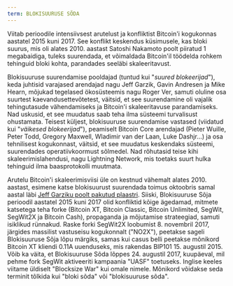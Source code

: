 ```yaml
---
term: BLOKISUURUSE SÕDA
---
```


Viitab perioodile intensiivsest arutelust ja konfliktist Bitcoin'i kogukonnas aastatel 2015 kuni 2017. See konflikt keskendus küsimusele, kas bloki suurus, mis oli alates 2010. aastast Satoshi Nakamoto poolt piiratud 1 megabaidiga, tuleks suurendada, et võimaldada Bitcoin'il töödelda rohkem tehinguid bloki kohta, parandades seeläbi skaleeritavust.

Blokisuuruse suurendamise pooldajad (tuntud kui "*suured blokeerijad*"), keda juhtisid varajased arendajad nagu Jeff Garzik, Gavin Andresen ja Mike Hearn, mõjukad tegelased ökosüsteemis nagu Roger Ver, samuti oluline osa suurtest kaevandusettevõtetest, väitsid, et see suurendamine oli vajalik tehingutasude vähendamiseks ja Bitcoin'i skaleeritavuse parandamiseks. Nad uskusid, et see muudatus saab teha ilma süsteemi turvalisust ohustamata. Teisest küljest, blokisuuruse suurendamise vastased (viidatud kui "*väikesed blokeerijad*"), peamiselt Bitcoin Core arendajad (Pieter Wuille, Peter Todd, Gregory Maxwell, Wladimir van der Laan, Luke Dashjr...) ja osa tehnilisest kogukonnast, väitsid, et see muudatus keskendaks süsteemi, suurendades operatiivkoormust sõlmedel. Nad rõhutasid teise kihi skaleerimislahendusi, nagu Lightning Network, mis toetaks suurt hulka tehinguid ilma baasprotokolli muutmata.

Arutelu Bitcoin'i skaleerimisviisi üle on kestnud vähemalt alates 2010. aastast, esimene katse blokisuurust suurendada toimus oktoobris samal aastal läbi [Jeff Garziku poolt pakutud plaastri](https://bitcointalk.org/index.php?topic=1347.0). Siiski, Blokisuuruse Sõja perioodil aastatel 2015 kuni 2017 olid konfliktid kõige ägedamad, mitmete katsetega teha forke (Bitcoin XT, Bitcoin Classic, Bitcoin Unlimited, SegWit, SegWit2X ja Bitcoin Cash), propaganda ja mõjutamise strateegiad, samuti isiklikud rünnakud. Raske forki SegWit2X loobumist 8. novembril 2017, järgides massilist vastuseisu kogukonnalt ("NO2X"), peetakse sageli Blokisuuruse Sõja lõpu märgiks, samas kui casus belli peetakse mõnikord Bitcoin XT kliendi 0.11A uuenduseks, mis rakendas BIP101 15. augustil 2015. Võib ka väita, et Blokisuuruse Sõda lõppes 24. augustil 2017, kuupäeval, mil pehme fork SegWit aktiveeriti kampaania "UASF" toetuseks.
Inglise keeles viitame üldiselt "Blocksize War" kui omale nimele. Mõnikord võidakse seda terminit tõlkida kui "bloki sõda" või "blokisuuruse sõda".